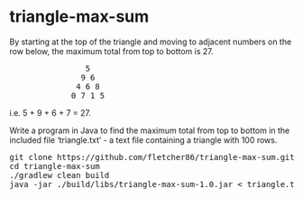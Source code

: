 # triangle-max-sum

By starting at the top of the triangle and moving to adjacent numbers on the
row below, the maximum total from top to bottom is 27.
 
<pre>
                5
               9 6
              4 6 8
             0 7 1 5
</pre>

i.e. 5 + 9 + 6 + 7 = 27.
 
Write a program in Java to find the maximum total from top to bottom in the
included file ‘triangle.txt’ - a text file containing a triangle with 100
rows.

<pre>
git clone https://github.com/fletcher86/triangle-max-sum.git
cd triangle-max-sum
./gradlew clean build
java -jar ./build/libs/triangle-max-sum-1.0.jar < triangle.txt
</pre>